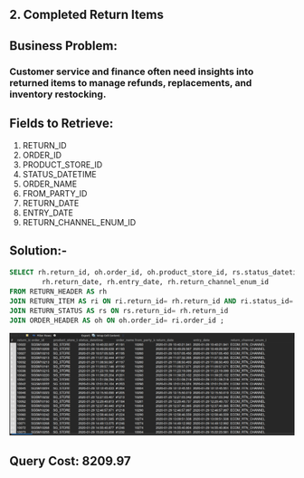 ## 2. Completed Return Items

## Business Problem:
### Customer service and finance often need insights into returned items to manage refunds, replacements, and inventory restocking.

## Fields to Retrieve:
1. RETURN_ID
2. ORDER_ID
3. PRODUCT_STORE_ID
4. STATUS_DATETIME
5. ORDER_NAME
6. FROM_PARTY_ID
7. RETURN_DATE
8. ENTRY_DATE
9. RETURN_CHANNEL_ENUM_ID

## Solution:-
```sql
SELECT rh.return_id, oh.order_id, oh.product_store_id, rs.status_datetime, oh.order_name, rh.from_party_id,
		rh.return_date, rh.entry_date, rh.return_channel_enum_id
FROM RETURN_HEADER AS rh
JOIN RETURN_ITEM AS ri ON ri.return_id= rh.return_id AND ri.status_id= 'RETURN_COMPLETED'
JOIN RETURN_STATUS AS rs ON rs.return_id= rh.return_id 
JOIN ORDER_HEADER AS oh ON oh.order_id= ri.order_id ;
```

![alt text](image.png)

## Query Cost: 8209.97
